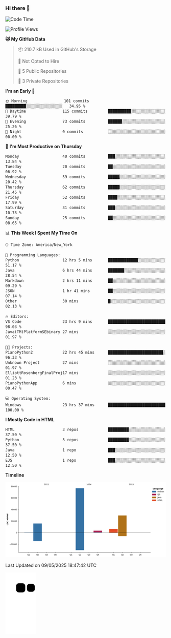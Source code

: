 ### Hi there 👋

<!--
**Iplay6432/Iplay6432** is a ✨ _special_ ✨ repository because its `README.md` (this file) appears on your GitHub profile.

Here are some ideas to get you started:

- 🔭 I’m currently working on ...
- 🌱 I’m currently learning ...
- 👯 I’m looking to collaborate on ...
- 🤔 I’m looking for help with ...
- 💬 Ask me about ...
- 📫 How to reach me: ...
- 😄 Pronouns: ...
- ⚡ Fun fact: ...
-->
<!--
- 🔭 I’m currently working on [A Login Python Scipt Thing](https://github.com/Iplay6432/Lugin-but-no-Pygame-)
- 🌱 I’m currently [learning C++](https://github.com/Iplay6432/LearningCpp)


<!--START_SECTION:waka-->
![Code Time](http://img.shields.io/badge/Code%20Time-228%20hrs%209%20mins-blue)

![Profile Views](http://img.shields.io/badge/Profile%20Views-0-blue)

**🐱 My GitHub Data** 

> 📦 210.7 kB Used in GitHub's Storage 
 > 
> 🚫 Not Opted to Hire
 > 
> 📜 5 Public Repositories 
 > 
> 🔑 3 Private Repositories 
 > 
**I'm an Early 🐤** 

```text
🌞 Morning                101 commits         █████████░░░░░░░░░░░░░░░░   34.95 % 
🌆 Daytime                115 commits         ██████████░░░░░░░░░░░░░░░   39.79 % 
🌃 Evening                73 commits          ██████░░░░░░░░░░░░░░░░░░░   25.26 % 
🌙 Night                  0 commits           ░░░░░░░░░░░░░░░░░░░░░░░░░   00.00 % 
```
📅 **I'm Most Productive on Thursday** 

```text
Monday                   40 commits          ███░░░░░░░░░░░░░░░░░░░░░░   13.84 % 
Tuesday                  20 commits          ██░░░░░░░░░░░░░░░░░░░░░░░   06.92 % 
Wednesday                59 commits          █████░░░░░░░░░░░░░░░░░░░░   20.42 % 
Thursday                 62 commits          █████░░░░░░░░░░░░░░░░░░░░   21.45 % 
Friday                   52 commits          ████░░░░░░░░░░░░░░░░░░░░░   17.99 % 
Saturday                 31 commits          ███░░░░░░░░░░░░░░░░░░░░░░   10.73 % 
Sunday                   25 commits          ██░░░░░░░░░░░░░░░░░░░░░░░   08.65 % 
```


📊 **This Week I Spent My Time On** 

```text
🕑︎ Time Zone: America/New_York

💬 Programming Languages: 
Python                   12 hrs 5 mins       █████████████░░░░░░░░░░░░   51.17 % 
Java                     6 hrs 44 mins       ███████░░░░░░░░░░░░░░░░░░   28.54 % 
Markdown                 2 hrs 11 mins       ██░░░░░░░░░░░░░░░░░░░░░░░   09.29 % 
JSON                     1 hr 41 mins        ██░░░░░░░░░░░░░░░░░░░░░░░   07.14 % 
Other                    30 mins             █░░░░░░░░░░░░░░░░░░░░░░░░   02.13 % 

🔥 Editors: 
VS Code                  23 hrs 9 mins       █████████████████████████   98.03 % 
Java(TM)PlatformSEbinary 27 mins             ░░░░░░░░░░░░░░░░░░░░░░░░░   01.97 % 

🐱‍💻 Projects: 
PianoPython2             22 hrs 45 mins      ████████████████████████░   96.33 % 
Unknown Project          27 mins             ░░░░░░░░░░░░░░░░░░░░░░░░░   01.97 % 
ElliottRosenbergFinalProj17 mins             ░░░░░░░░░░░░░░░░░░░░░░░░░   01.23 % 
PianoPythonApp           6 mins              ░░░░░░░░░░░░░░░░░░░░░░░░░   00.47 % 

💻 Operating System: 
Windows                  23 hrs 37 mins      █████████████████████████   100.00 % 
```

**I Mostly Code in HTML** 

```text
HTML                     3 repos             █████████░░░░░░░░░░░░░░░░   37.50 % 
Python                   3 repos             █████████░░░░░░░░░░░░░░░░   37.50 % 
Java                     1 repo              ███░░░░░░░░░░░░░░░░░░░░░░   12.50 % 
EJS                      1 repo              ███░░░░░░░░░░░░░░░░░░░░░░   12.50 % 
```



**Timeline**

![Lines of Code chart](https://raw.githubusercontent.com/Iplay6432/Iplay6432/main/assets/bar_graph.png)


 Last Updated on 09/05/2025 18:47:42 UTC
<!--END_SECTION:waka-->

![snake](https://raw.githubusercontent.com/Iplay6432/Iplay6432/output/github-contribution-grid-snake.svg)
